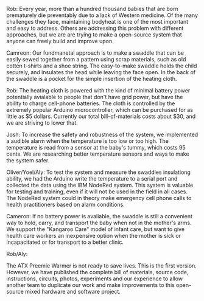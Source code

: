 Rob: Every year, more than a hundred thousand babies that are born prematurely die preventably due to a lack of
Western medicine. Of the many challenges they face, maintaining bodyheat is one of the most important and easy to address.
Others are addressing this problem with different approaches, but we are are trying to make a open-source system that 
anyone can freely build and improve upon.

Camreon: Our fundmanetal approach is to make a swaddle that can be easily sewed together from a pattern using scrap materials,
such as old cotten t-shirts and a shoe string.  The easy-to-make swaddle holds the child securely, and insulates the
head while leaving the face open. In the back of the swaddle is a pocket for the simple insertion of the heating cloth.

Rob: The heating cloth is powered with the kind of minimal battery power potentially avialable to people that don't have 
grid power, but have the ability to charge cell-phone batteries. The cloth is controlled by the extremely popular Arduino 
microcontroller, which can be purchased for as little as $5 dollars.  Currently our total bill-of-materials costs about $30,
and we are striving to lower that.

Josh: To increase the safety and robustness of the system, we implemented a audible alarm when the temperature is too low
or too high.  The temperature is read from a sensor at the baby's tummy, which costs 95 cents. We are researching better
temperature sensors and ways to make the system safer.

Oliver/Yoel/Aly: To test the system and measure the swaddles insulationg ability, we had the Arduino write the temperature to a serial port and collected the data using the IBM NodeRed system. This system is valuable for testing and training, even if it will not be used in the field in all cases. The NodeRed system could in theory make emergency cell phone calls to health practitioners based on alarm conditions.


Cameron: If no battery power is avaliable, the swaddle is still a convenient way to hold, carry, and transport the baby 
when not in the mother's arms.  We support the "Kangaroo Care" model of infant care, but want to give health care workers
an inexpensive option when the mother is sick or incapacitated or for transport to a better clinic. 

Rob/Aly:

The ATX Preemie Warmer is not ready to save lives. This is the first version. However, we have published the complete bill of materials, source code, instructions, circuits, photos, experiments and our experience to allow another team to duplicate our work and make improvements to this open-source mixed hardware and software project.
